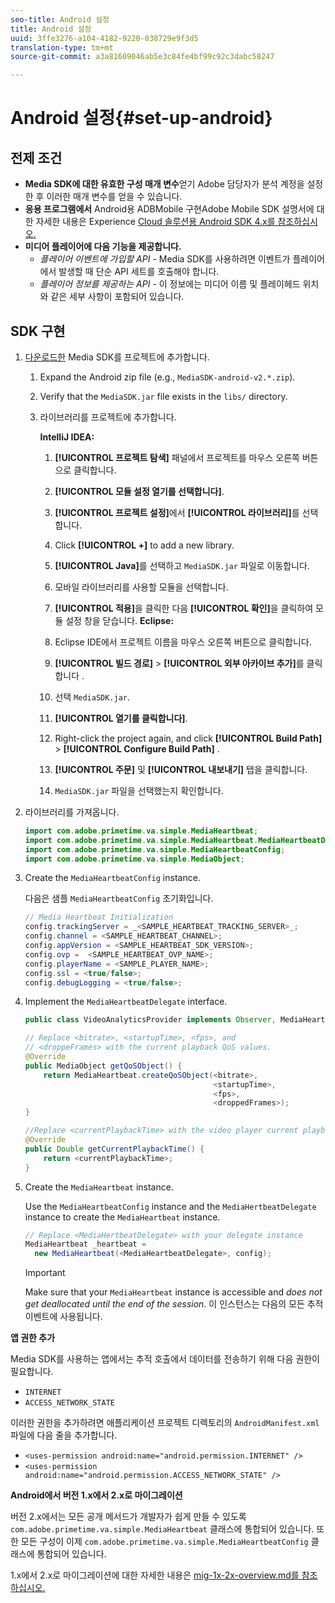 ```yaml
---
seo-title: Android 설정
title: Android 설정
uuid: 3ffe3276-a104-4182-9220-038729e9f3d5
translation-type: tm+mt
source-git-commit: a3a81609046ab5e3c84fe4bf99c92c3dabc58247

---
```



# Android 설정{#set-up-android}

## 전제 조건

* **Media SDK에 대한 유효한 구성 매개 변수**&#x200B;얻기 Adobe 담당자가 분석 계정을 설정한 후 이러한 매개 변수를 얻을 수 있습니다.
* **응용 프로그램에서** Android용 ADBMobile 구현Adobe Mobile SDK 설명서에 대한 자세한 내용은 Experience [Cloud 솔루션용 Android SDK 4.x를 참조하십시오.](https://marketing.adobe.com/resources/help/en_US/mobile/android/)
* **미디어 플레이어에 다음 기능을 제공합니다.**
   * *플레이어 이벤트에 가입할 API* - Media SDK를 사용하려면 이벤트가 플레이어에서 발생할 때 단순 API 세트를 호출해야 합니다.
   * *플레이어 정보를 제공하는 API* - 이 정보에는 미디어 이름 및 플레이헤드 위치와 같은 세부 사항이 포함되어 있습니다.

## SDK 구현

1. [다운로드한](/help/sdk-implement/download-sdks.md#download-2x-sdks) Media SDK를 프로젝트에 추가합니다.

   1. Expand the Android zip file (e.g., `MediaSDK-android-v2.*.zip`).
   1. Verify that the `MediaSDK.jar` file exists in the `libs/` directory.

   1. 라이브러리를 프로젝트에 추가합니다.

      **IntelliJ IDEA:**

      1. **[!UICONTROL 프로젝트 탐색]** 패널에서 프로젝트를 마우스 오른쪽 버튼으로 클릭합니다.
      1. **[!UICONTROL 모듈 설정 열기를 선택합니다]**.
      1. **[!UICONTROL 프로젝트 설정]**&#x200B;에서 **[!UICONTROL 라이브러리]**&#x200B;를 선택합니다.

      1. Click **[!UICONTROL +]** to add a new library.
      1. **[!UICONTROL Java]**&#x200B;를 선택하고 `MediaSDK.jar` 파일로 이동합니다.

      1. 모바일 라이브러리를 사용할 모듈을 선택합니다.
      1. **[!UICONTROL 적용]**&#x200B;을 클릭한 다음 **[!UICONTROL 확인]**&#x200B;을 클릭하여 모듈 설정 창을 닫습니다.
      **Eclipse:**

      1. Eclipse IDE에서 프로젝트 이름을 마우스 오른쪽 버튼으로 클릭합니다.
      1. **[!UICONTROL 빌드 경로]** &gt; **[!UICONTROL 외부 아카이브 추가]**&#x200B;를 클릭합니다 .
      1. 선택 `MediaSDK.jar`.
      1. **[!UICONTROL 열기를 클릭합니다]**.
      1. Right-click the project again, and click  **[!UICONTROL Build Path]** &gt; **[!UICONTROL Configure Build Path]** .
      1. **[!UICONTROL 주문]** 및 **[!UICONTROL 내보내기]** 탭을 클릭합니다.

      1. `MediaSDK.jar` 파일을 선택했는지 확인합니다.


1. 라이브러리를 가져옵니다.

   ```java
   import com.adobe.primetime.va.simple.MediaHeartbeat; 
   import com.adobe.primetime.va.simple.MediaHeartbeat.MediaHeartbeatDelegate; 
   import com.adobe.primetime.va.simple.MediaHeartbeatConfig; 
   import com.adobe.primetime.va.simple.MediaObject; 
   ```

1. Create the `MediaHeartbeatConfig` instance.

   다음은 샘플 `MediaHeartbeatConfig` 초기화입니다.

   ```java
   // Media Heartbeat Initialization 
   config.trackingServer = _<SAMPLE_HEARTBEAT_TRACKING_SERVER>_; 
   config.channel = <SAMPLE_HEARTBEAT_CHANNEL>; 
   config.appVersion = <SAMPLE_HEARTBEAT_SDK_VERSION>; 
   config.ovp =  <SAMPLE_HEARTBEAT_OVP_NAME>; 
   config.playerName = <SAMPLE_PLAYER_NAME>; 
   config.ssl = <true/false>; 
   config.debugLogging = <true/false>; 
   ```

1. Implement the `MediaHeartbeatDelegate` interface.

   ```java
   public class VideoAnalyticsProvider implements Observer, MediaHeartbeatDelegate{}
   ```

   ```java
   // Replace <bitrate>, <startupTime>, <fps>, and  
   // <droppeFrames> with the current playback QoS values.  
   @Override 
   public MediaObject getQoSObject() { 
       return MediaHeartbeat.createQoSObject(<bitrate>,  
                                             <startupTime>,  
                                             <fps>,  
                                             <droppedFrames>); 
   } 
   
   //Replace <currentPlaybackTime> with the video player current playback time 
   @Override 
   public Double getCurrentPlaybackTime() { 
       return <currentPlaybackTime>; 
   }
   ```

1. Create the `MediaHeartbeat` instance.

   Use the `MediaHeartbeatConfig` instance and the `MediaHertbeatDelegate` instance to create the `MediaHeartbeat` instance.

   ```java
   // Replace <MediaHertbeatDelegate> with your delegate instance 
   MediaHeartbeat _heartbeat =  
     new MediaHeartbeat(<MediaHeartbeatDelegate>, config);
   ```

   >[!IMPORTANT]
   >
   >Make sure that your `MediaHeartbeat` instance is accessible and *does not get deallocated until the end of the session*. 이 인스턴스는 다음의 모든 추적 이벤트에 사용됩니다.

**앱 권한 추가**

Media SDK를 사용하는 앱에서는 추적 호출에서 데이터를 전송하기 위해 다음 권한이 필요합니다.

* `INTERNET`
* `ACCESS_NETWORK_STATE`

이러한 권한을 추가하려면 애플리케이션 프로젝트 디렉토리의 `AndroidManifest.xml` 파일에 다음 줄을 추가합니다.

* `<uses-permission android:name="android.permission.INTERNET" />`
* `<uses-permission android:name="android.permission.ACCESS_NETWORK_STATE" />`

**Android에서 버전 1.x에서 2.x로 마이그레이션**

버전 2.x에서는 모든 공개 메서드가 개발자가 쉽게 만들 수 있도록 `com.adobe.primetime.va.simple.MediaHeartbeat` 클래스에 통합되어 있습니다. 또한 모든 구성이 이제 `com.adobe.primetime.va.simple.MediaHeartbeatConfig` 클래스에 통합되어 있습니다.

1.x에서 2.x로 마이그레이션에 대한 자세한 내용은 [mig-1x-2x-overview.md를 참조하십시오.](/help/sdk-implement/va-1x-to-2x/mig-1x-2x-overview.md)
